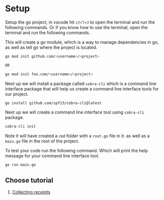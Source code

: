 # Setup

Setup the go project, in vscode hit `ctrl+J` to open the terminal and run the following commands.
Or if you know how to use the terminal, open the terminal and run the following commands.

This will create a go module, which is a way to manage dependencies in go, as well as tell go where the project is located.
```sh
go mod init github.com/<username>/<project>

OR

go mod init foo.com/<username>/<project>
```

Next up we will install a package called `cobra-cli` which is a command line interface package that will help us create a command line interface tools for our project.
```sh
go install github.com/spf13/cobra-cli@latest
```

Next up we will create a command line interface tool using `cobra-cli` package.

```sh
cobra-cli init
```

Note it will have created a `cmd` folder with a `root.go` file in it. as well as a `main.go` file in the root of the project.

To test your code run the following command. Which will print the help message for your command line interface tool.

```sh
go run main.go
```

## Choose tutorial

1. [Collecting receipts](1.%20collecting%20receipts.md)
